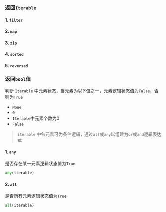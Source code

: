 ### 返回`Iterable`
#### 1. `filter`
#### 2. `map`
#### 3. `zip`
#### 4. `sorted`
#### 5. `reversed`

### 返回`bool`值
判断 `Iterable` 中元素状态，当元素为以下值之一，元素逻辑状态值为`False`，否则为`True`

- `None`
- `0`
- `Iterable`中元素个数为0
- `False`
> `iterable` 中各元素可为条件逻辑，通过`all`或`any`以组建为`or`或`and`逻辑表达式
#### 1. `any`
是否存在某一元素逻辑状态值为`True`
```python
any(iterable)
```
#### 2. `all`
是否所有元素逻辑状态值为`True`
```python
all(iterable)
```